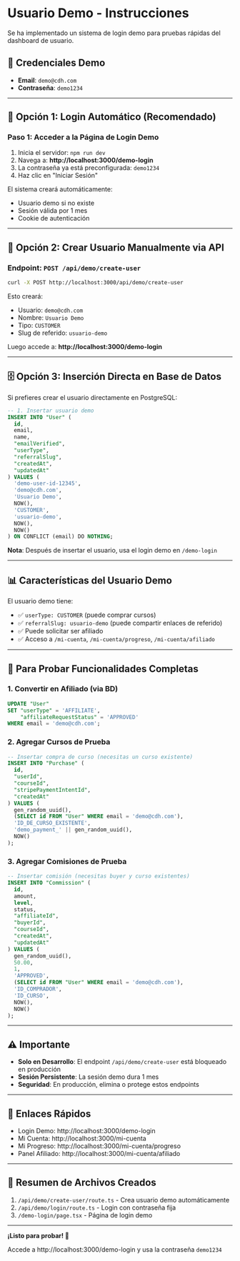 # Usuario Demo - Instrucciones

Se ha implementado un sistema de login demo para pruebas rápidas del dashboard de usuario.

## 🎯 Credenciales Demo

- **Email**: `demo@cdh.com`
- **Contraseña**: `demo1234`

---

## 🚀 Opción 1: Login Automático (Recomendado)

### Paso 1: Acceder a la Página de Login Demo

1. Inicia el servidor: `npm run dev`
2. Navega a: **http://localhost:3000/demo-login**
3. La contraseña ya está preconfigurada: `demo1234`
4. Haz clic en "Iniciar Sesión"

El sistema creará automáticamente:
- Usuario demo si no existe
- Sesión válida por 1 mes
- Cookie de autenticación

---

## 🔧 Opción 2: Crear Usuario Manualmente via API

### Endpoint: `POST /api/demo/create-user`

```bash
curl -X POST http://localhost:3000/api/demo/create-user
```

Esto creará:
- Usuario: `demo@cdh.com`
- Nombre: `Usuario Demo`
- Tipo: `CUSTOMER`
- Slug de referido: `usuario-demo`

Luego accede a: **http://localhost:3000/demo-login**

---

## 🗄️ Opción 3: Inserción Directa en Base de Datos

Si prefieres crear el usuario directamente en PostgreSQL:

```sql
-- 1. Insertar usuario demo
INSERT INTO "User" (
  id,
  email,
  name,
  "emailVerified",
  "userType",
  "referralSlug",
  "createdAt",
  "updatedAt"
) VALUES (
  'demo-user-id-12345',
  'demo@cdh.com',
  'Usuario Demo',
  NOW(),
  'CUSTOMER',
  'usuario-demo',
  NOW(),
  NOW()
) ON CONFLICT (email) DO NOTHING;
```

**Nota**: Después de insertar el usuario, usa el login demo en `/demo-login`

---

## 📊 Características del Usuario Demo

El usuario demo tiene:
- ✅ `userType: CUSTOMER` (puede comprar cursos)
- ✅ `referralSlug: usuario-demo` (puede compartir enlaces de referido)
- ✅ Puede solicitar ser afiliado
- ✅ Acceso a `/mi-cuenta`, `/mi-cuenta/progreso`, `/mi-cuenta/afiliado`

---

## 🧪 Para Probar Funcionalidades Completas

### 1. Convertir en Afiliado (via BD)
```sql
UPDATE "User" 
SET "userType" = 'AFFILIATE', 
    "affiliateRequestStatus" = 'APPROVED'
WHERE email = 'demo@cdh.com';
```

### 2. Agregar Cursos de Prueba
```sql
-- Insertar compra de curso (necesitas un curso existente)
INSERT INTO "Purchase" (
  id,
  "userId",
  "courseId",
  "stripePaymentIntentId",
  "createdAt"
) VALUES (
  gen_random_uuid(),
  (SELECT id FROM "User" WHERE email = 'demo@cdh.com'),
  'ID_DE_CURSO_EXISTENTE',
  'demo_payment_' || gen_random_uuid(),
  NOW()
);
```

### 3. Agregar Comisiones de Prueba
```sql
-- Insertar comisión (necesitas buyer y curso existentes)
INSERT INTO "Commission" (
  id,
  amount,
  level,
  status,
  "affiliateId",
  "buyerId",
  "courseId",
  "createdAt",
  "updatedAt"
) VALUES (
  gen_random_uuid(),
  50.00,
  1,
  'APPROVED',
  (SELECT id FROM "User" WHERE email = 'demo@cdh.com'),
  'ID_COMPRADOR',
  'ID_CURSO',
  NOW(),
  NOW()
);
```

---

## ⚠️ Importante

- **Solo en Desarrollo**: El endpoint `/api/demo/create-user` está bloqueado en producción
- **Sesión Persistente**: La sesión demo dura 1 mes
- **Seguridad**: En producción, elimina o protege estos endpoints

---

## 🔗 Enlaces Rápidos

- Login Demo: http://localhost:3000/demo-login
- Mi Cuenta: http://localhost:3000/mi-cuenta
- Mi Progreso: http://localhost:3000/mi-cuenta/progreso
- Panel Afiliado: http://localhost:3000/mi-cuenta/afiliado

---

## 📝 Resumen de Archivos Creados

1. `/api/demo/create-user/route.ts` - Crea usuario demo automáticamente
2. `/api/demo/login/route.ts` - Login con contraseña fija
3. `/demo-login/page.tsx` - Página de login demo

---

**¡Listo para probar! 🎉**

Accede a http://localhost:3000/demo-login y usa la contraseña `demo1234`

